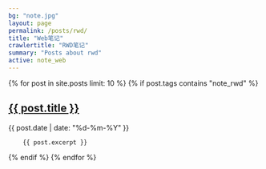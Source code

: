 ```yaml
---
bg: "note.jpg"
layout: page
permalink: /posts/rwd/
title: "Web笔记"
crawlertitle: "RWD笔记"
summary: "Posts about rwd"
active: note_web
---
```


{% for post in site.posts limit: 10 %}
	{% if post.tags contains "note_rwd" %}
  <article class="index-page">
    <h2><a href="{{ post.url | relative_url }}">{{ post.title }}</a></h2>
	<span class="date">{{ post.date | date: "%d-%m-%Y"  }}</span>
	
	
		{{ post.excerpt }}
  </article>
	{% endif %}
{% endfor %}